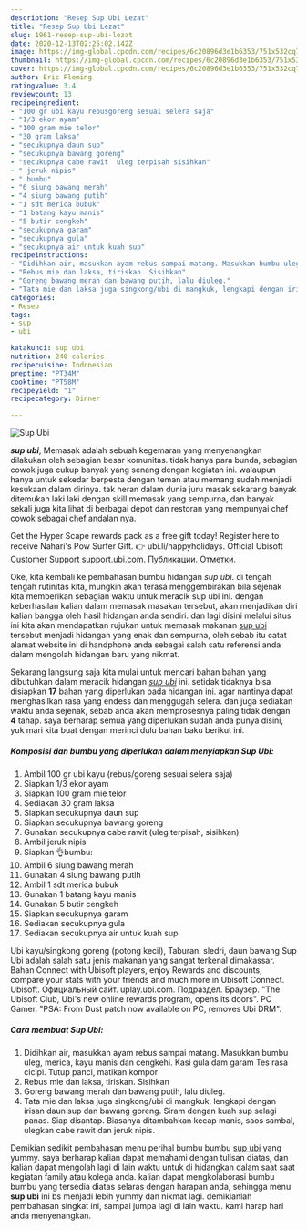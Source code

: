 ```yaml
---
description: "Resep Sup Ubi Lezat"
title: "Resep Sup Ubi Lezat"
slug: 1961-resep-sup-ubi-lezat
date: 2020-12-13T02:25:02.142Z
image: https://img-global.cpcdn.com/recipes/6c20896d3e1b6353/751x532cq70/sup-ubi-foto-resep-utama.jpg
thumbnail: https://img-global.cpcdn.com/recipes/6c20896d3e1b6353/751x532cq70/sup-ubi-foto-resep-utama.jpg
cover: https://img-global.cpcdn.com/recipes/6c20896d3e1b6353/751x532cq70/sup-ubi-foto-resep-utama.jpg
author: Eric Fleming
ratingvalue: 3.4
reviewcount: 13
recipeingredient:
- "100 gr ubi kayu rebusgoreng sesuai selera saja"
- "1/3 ekor ayam"
- "100 gram mie telor"
- "30 gram laksa"
- "secukupnya daun sup"
- "secukupnya bawang goreng"
- "secukupnya cabe rawit  uleg terpisah sisihkan"
- " jeruk nipis"
- " bumbu"
- "6 siung bawang merah"
- "4 siung bawang putih"
- "1 sdt merica bubuk"
- "1 batang kayu manis"
- "5 butir cengkeh"
- "secukupnya garam"
- "secukupnya gula"
- "secukupnya air untuk kuah sup"
recipeinstructions:
- "Didihkan air, masukkan ayam rebus sampai matang. Masukkan bumbu uleg, merica, kayu manis dan cengkehi. Kasi gula dam garam Tes rasa cicipi. Tutup panci,  matikan kompor"
- "Rebus mie dan laksa, tiriskan. Sisihkan"
- "Goreng bawang merah dan bawang putih, lalu diuleg."
- "Tata mie dan laksa juga singkong/ubi di mangkuk, lengkapi dengan irisan daun sup dan bawang goreng. Siram dengan kuah sup selagi panas. Siap disantap.  Biasanya ditambahkan kecap manis, saos sambal, ulegkan cabe rawit dan jeruk nipis."
categories:
- Resep
tags:
- sup
- ubi

katakunci: sup ubi 
nutrition: 240 calories
recipecuisine: Indonesian
preptime: "PT34M"
cooktime: "PT58M"
recipeyield: "1"
recipecategory: Dinner

---
```



![Sup Ubi](https://img-global.cpcdn.com/recipes/6c20896d3e1b6353/751x532cq70/sup-ubi-foto-resep-utama.jpg)

<b><i>sup ubi</i></b>, Memasak adalah sebuah kegemaran yang menyenangkan dilakukan oleh sebagian besar komunitas. tidak hanya para bunda, sebagian cowok juga cukup banyak yang senang dengan kegiatan ini. walaupun hanya untuk sekedar berpesta dengan teman atau memang sudah menjadi kesukaan dalam dirinya. tak heran dalam dunia juru masak sekarang banyak ditemukan laki laki dengan skill memasak yang sempurna, dan banyak sekali juga kita lihat di berbagai depot dan restoran yang mempunyai chef cowok sebagai chef andalan nya.

Get the Hyper Scape rewards pack as a free gift today! Register here to receive Nahari&#39;s Pow Surfer Gift. 👉 ubi.li/happyholidays. Official Ubisoft Customer Support support.ubi.com. Публикации. Отметки.

Oke, kita kembali ke pembahasan bumbu hidangan <i>sup ubi</i>. di tengah tengah rutinitas kita, mungkin akan terasa menggembirakan bila sejenak kita memberikan sebagian waktu untuk meracik sup ubi ini. dengan keberhasilan kalian dalam memasak masakan tersebut, akan menjadikan diri kalian bangga oleh hasil hidangan anda sendiri. dan lagi disini melalui situs ini kita akan mendapatkan rujukan untuk memasak makanan <u>sup ubi</u> tersebut menjadi hidangan yang enak dan sempurna, oleh sebab itu catat alamat website ini di handphone anda sebagai salah satu referensi anda dalam mengolah hidangan baru yang nikmat.


Sekarang langsung saja kita mulai untuk mencari bahan bahan yang dibutuhkan dalam meracik hidangan <u><i>sup ubi</i></u> ini. setidak tidaknya bisa disiapkan <b>17</b> bahan yang diperlukan pada hidangan ini. agar nantinya dapat menghasilkan rasa yang endess dan menggugah selera. dan juga sediakan waktu anda sejenak, sebab anda akan memprosesnya paling tidak dengan <b>4</b> tahap. saya berharap semua yang diperlukan sudah anda punya disini, yuk mari kita buat dengan merinci dulu bahan baku berikut ini.

<!--inarticleads1-->

##### Komposisi dan bumbu yang diperlukan dalam menyiapkan Sup Ubi:

1. Ambil 100 gr ubi kayu (rebus/goreng sesuai selera saja)
1. Siapkan 1/3 ekor ayam
1. Siapkan 100 gram mie telor
1. Sediakan 30 gram laksa
1. Siapkan secukupnya daun sup
1. Siapkan secukupnya bawang goreng
1. Gunakan secukupnya cabe rawit  (uleg terpisah, sisihkan)
1. Ambil  jeruk nipis
1. Siapkan  👌bumbu:
1. Ambil 6 siung bawang merah
1. Gunakan 4 siung bawang putih
1. Ambil 1 sdt merica bubuk
1. Gunakan 1 batang kayu manis
1. Gunakan 5 butir cengkeh
1. Siapkan secukupnya garam
1. Sediakan secukupnya gula
1. Sediakan secukupnya air untuk kuah sup


Ubi kayu/singkong goreng (potong kecil), Taburan: sledri, daun bawang Sup Ubi adalah salah satu jenis makanan yang sangat terkenal dimakassar. Bahan Connect with Ubisoft players, enjoy Rewards and discounts, compare your stats with your friends and much more in Ubisoft Connect. Ubisoft. Официальный сайт. uplay.ubi.com. Подраздел. Браузер. &#34;The Ubisoft Club, Ubi&#39;s new online rewards program, opens its doors&#34;. PC Gamer. &#34;PSA: From Dust patch now available on PC, removes Ubi DRM&#34;. 

<!--inarticleads2-->

##### Cara membuat Sup Ubi:

1. Didihkan air, masukkan ayam rebus sampai matang. Masukkan bumbu uleg, merica, kayu manis dan cengkehi. Kasi gula dam garam Tes rasa cicipi. Tutup panci,  matikan kompor
1. Rebus mie dan laksa, tiriskan. Sisihkan
1. Goreng bawang merah dan bawang putih, lalu diuleg.
1. Tata mie dan laksa juga singkong/ubi di mangkuk, lengkapi dengan irisan daun sup dan bawang goreng. Siram dengan kuah sup selagi panas. Siap disantap.  Biasanya ditambahkan kecap manis, saos sambal, ulegkan cabe rawit dan jeruk nipis.




Demikian sedikit pembahasan menu perihal bumbu bumbu <u>sup ubi</u> yang yummy. saya berharap kalian dapat memahami dengan tulisan diatas, dan kalian dapat mengolah lagi di lain waktu untuk di hidangkan dalam saat saat kegiatan family atau kolega anda. kalian dapat mengkolaborasi bumbu bumbu yang tersedia diatas selaras dengan harapan anda, sehingga menu <b>sup ubi</b> ini bs menjadi lebih yummy dan nikmat lagi. demikianlah pembahasan singkat ini, sampai jumpa lagi di lain waktu. kami harap hari anda menyenangkan.
